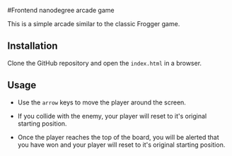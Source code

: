 #Frontend nanodegree arcade game

This is a simple arcade similar to the classic Frogger game.

## Installation


Clone the GitHub repository and open the `index.html` in a browser.


## Usage


+ Use the `arrow` keys to move the player around the screen.

+ If you collide with the enemy, your player will reset to it's original starting position.

+ Once the player reaches the top of the board, you will be alerted that you have won and your player will reset to it's original starting position.
